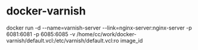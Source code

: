 # docker-varnish

docker run -d --name=varnish-server --link=nginx-server:nginx-server -p 6081:6081 -p 6085:6085 -v /home/cc/work/docker-varnish/default.vcl:/etc/varnish/default.vcl:ro image_id
